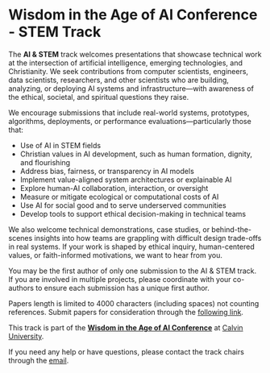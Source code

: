 # Wisdom in the Age of AI Conference - STEM Track

The **AI & STEM** track welcomes presentations that showcase technical work at the intersection of artificial intelligence, emerging technologies, and Christianity. We seek contributions from computer scientists, engineers, data scientists, researchers, and other scientists who are building, analyzing, or deploying AI systems and infrastructure—with awareness of the ethical, societal, and spiritual questions they raise.

We encourage submissions that include real-world systems, prototypes, algorithms, deployments, or performance evaluations—particularly those that:

* Use of AI in STEM fields
* Christian values in AI development, such as human formation, dignity, and flourishing
* Address bias, fairness, or transparency in AI models
* Implement value-aligned system architectures or explainable AI
* Explore human-AI collaboration, interaction, or oversight
* Measure or mitigate ecological or computational costs of AI
* Use AI for social good and to serve underserved communities
* Develop tools to support ethical decision-making in technical teams

We also welcome technical demonstrations, case studies, or behind-the-scenes insights into how teams are grappling with difficult design trade-offs in real systems. If your work is shaped by ethical inquiry, human-centered values, or faith-informed motivations, we want to hear from you.

You may be the first author of only one submission to the AI & STEM track. If you are involved in multiple projects, please coordinate with your co-authors to ensure each submission has a unique first author.

Papers length is limited to 4000 characters (including spaces) not counting references. Submit papers for consideration through the [following link](https://forms.office.com/r/LFtHSYhDZS).

This track is part of the <a href="https://calvin.edu/faith-and-technology/faith-and-ai-conference" target="_blank">**Wisdom in the Age of AI Conference**</a> at <a href="https://calvin.edu" target="_blank">Calvin University</a>.

If you need any help or have questions, please contact the track chairs through the [email](mailto:AI-STEM@calvin.edu).